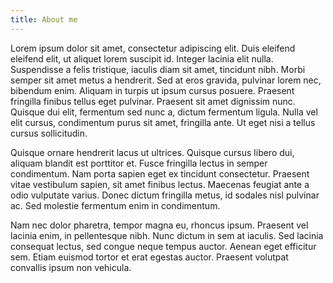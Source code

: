 ```yaml
---
title: About me
---
```


Lorem ipsum dolor sit amet, consectetur adipiscing elit. Duis eleifend eleifend elit, ut aliquet lorem suscipit id. Integer lacinia elit nulla. Suspendisse a felis tristique, iaculis diam sit amet, tincidunt nibh. Morbi semper sit amet metus a hendrerit. Sed at eros gravida, pulvinar lorem nec, bibendum enim. Aliquam in turpis ut ipsum cursus posuere. Praesent fringilla finibus tellus eget pulvinar. Praesent sit amet dignissim nunc. Quisque dui elit, fermentum sed nunc a, dictum fermentum ligula. Nulla vel elit cursus, condimentum purus sit amet, fringilla ante. Ut eget nisi a tellus cursus sollicitudin.

Quisque ornare hendrerit lacus ut ultrices. Quisque cursus libero dui, aliquam blandit est porttitor et. Fusce fringilla lectus in semper condimentum. Nam porta sapien eget ex tincidunt consectetur. Praesent vitae vestibulum sapien, sit amet finibus lectus. Maecenas feugiat ante a odio vulputate varius. Donec dictum fringilla metus, id sodales nisl pulvinar ac. Sed molestie fermentum enim in condimentum.

Nam nec dolor pharetra, tempor magna eu, rhoncus ipsum. Praesent vel lacinia enim, in pellentesque nibh. Nunc dictum in sem at iaculis. Sed lacinia consequat lectus, sed congue neque tempus auctor. Aenean eget efficitur sem. Etiam euismod tortor et erat egestas auctor. Praesent volutpat convallis ipsum non vehicula.